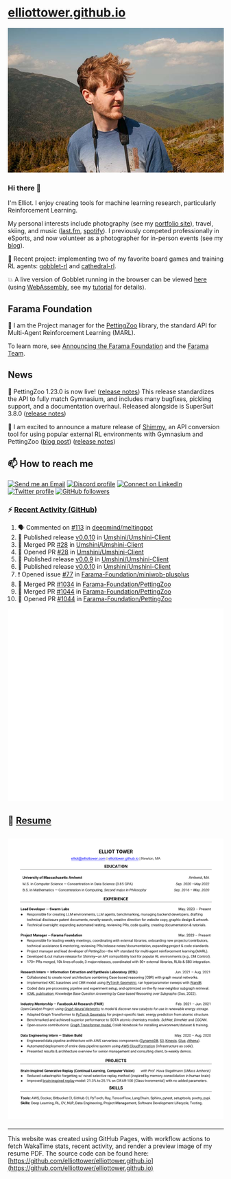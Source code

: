 # [elliottower.github.io](https://github.com/elliottower/elliottower.github.io)

[![A wild Elliot on Mt Washington](https://raw.githubusercontent.com/elliottower/elliottower.github.io/main/src/jpg/DSCF7539-600px.jpg?raw=true)](https://raw.githubusercontent.com/elliottower/elliottower.github.io/main/src/jpg/DSCF7539.jpg?raw=true)

### Hi there 👋

I'm Elliot. I enjoy creating tools for machine learning research, particularly Reinforcement Learning.

My personal interests include photography (see my [portfolio site](https://www.elliottower.com/)), travel, skiing, and music ([last.fm](https://www.last.fm/user/ajsdlfkwer), [spotify](https://open.spotify.com/user/12132818380)). I previously competed professionally in eSports, and now volunteer as a photographer for in-person events (see my [blog](https://www.elliottower.com/stories/?category=events)).

🤖 Recent project: implementing two of my favorite board games and training RL agents: [gobblet-rl](https://github.com/elliottower/gobblet-rl) and [cathedral-rl](https://github.com/elliottower/cathedral-rl). 

💥 A live version of Gobblet running in the browser can be viewed [here](https://elliottower.github.io/gobblet-rl/) (using [WebAssembly](https://webassembly.org/), see my [tutorial](https://github.com/elliottower/gobblet-rl/blob/main/tutorials/WebAssembly/web_assembly.md) for details).

## Farama Foundation

🚀 I am the Project manager for the [PettingZoo](https://github.com/Farama-Foundation/PettingZoo) library, the standard API for Multi-Agent Reinforcement Learning (MARL). 

To learn more, see [Announcing the Farama Foundation](https://farama.org/Announcing-The-Farama-Foundation) and the [Farama Team](https://farama.org/team).

## News

🎉 PettingZoo 1.23.0 is now live! ([release notes](https://github.com/Farama-Foundation/PettingZoo/releases/tag/1.23.0)) This release standardizes the API to fully match Gymnasium, and includes many bugfixes, pickling support, and a documentation overhaul. Released alongside is SuperSuit 3.8.0 ([release notes](https://github.com/Farama-Foundation/SuperSuit/releases/tag/3.8.0)) 

<!-- ![GitHub Release Date](https://img.shields.io/github/release-date/Farama-Foundation/PettingZoo) -->

🎉 I am excited to announce a mature release of [Shimmy](https://github.com/Farama-Foundation/Shimmy), an API conversion tool for using popular external RL environments with Gymnasium and PettingZoo ([blog post](https://farama.org/Announcing-Shimmy)) ([release notes](https://github.com/Farama-Foundation/Shimmy/releases/tag/v1.0.0)) 

## 📫 How to reach me

 [![Send me an Email](https://img.shields.io/badge/email-elliot%40elliottower.com-blue)](mailto:elliot@elliottower.com)
 [![Discord profile](https://img.shields.io/badge/Discord-7289DA?style=flat&logo=discord&logoColor=white)](https://discord.com/users/83091537923145728)
 [![Connect on LinkedIn](https://img.shields.io/badge/--linkedin?label=LinkedIn&logo=LinkedIn&style=social)](https://www.linkedin.com/in/elliot-tower)
 [![Twitter profile](https://img.shields.io/twitter/follow/elliottower?style=social)](https://twitter.com/ElliotTower/)
 [![GitHub followers](https://img.shields.io/github/followers/elliottower?style=social)](https://github.com/elliottower/)

### ⚡ [Recent Activity (GitHub)](https://github.com/elliottower)

<!--START_SECTION:activity-->
1. 🗣 Commented on [#113](https://github.com/deepmind/meltingpot/issues/113#issuecomment-1648367488) in [deepmind/meltingpot](https://github.com/deepmind/meltingpot)
2. 🚀 Published release [v0.0.10](https://github.com/Umshini/Umshini-Client/releases/tag/v0.0.10) in [Umshini/Umshini-Client](https://github.com/Umshini/Umshini-Client)
3. 🎉 Merged PR [#28](https://github.com/Umshini/Umshini-Client/pull/28) in [Umshini/Umshini-Client](https://github.com/Umshini/Umshini-Client)
4. 💪 Opened PR [#28](https://github.com/Umshini/Umshini-Client/pull/28) in [Umshini/Umshini-Client](https://github.com/Umshini/Umshini-Client)
5. 🚀 Published release [v0.0.9](https://github.com/Umshini/Umshini-Client/releases/tag/v0.0.9) in [Umshini/Umshini-Client](https://github.com/Umshini/Umshini-Client)
6. 🚀 Published release [v0.0.10](https://github.com/Umshini/Umshini-Client/releases/tag/v0.0.10) in [Umshini/Umshini-Client](https://github.com/Umshini/Umshini-Client)
7. ❗ Opened issue [#77](https://github.com/Farama-Foundation/miniwob-plusplus/issues/77) in [Farama-Foundation/miniwob-plusplus](https://github.com/Farama-Foundation/miniwob-plusplus)
8. 🎉 Merged PR [#1034](https://github.com/Farama-Foundation/PettingZoo/pull/1034) in [Farama-Foundation/PettingZoo](https://github.com/Farama-Foundation/PettingZoo)
9. 🎉 Merged PR [#1044](https://github.com/Farama-Foundation/PettingZoo/pull/1044) in [Farama-Foundation/PettingZoo](https://github.com/Farama-Foundation/PettingZoo)
10. 💪 Opened PR [#1044](https://github.com/Farama-Foundation/PettingZoo/pull/1044) in [Farama-Foundation/PettingZoo](https://github.com/Farama-Foundation/PettingZoo)
<!--END_SECTION:activity-->


<picture>
  <a href="https://metrics.lecoq.io/insights?user=elliottower">
   <img src="/github-metrics.svg" alt="Metrics">
  </a>
</picture>

## 📄 [Resume](https://elliottower.github.io/src/pdf/resume.pdf)

<!-- PDF-TO-MARKDOWN:START -->
![Page 1](src/png/page1.png "Page 1")
---
<!-- PDF-TO-MARKDOWN:END -->

----

This website was created using GitHub Pages, with workflow actions to fetch WakaTime stats, recent activity, and render a preview image of my resume PDF. The source code can be found here: [https://github.com/elliottower/elliottower.github.io](https://github.com/elliottower/elliottower.github.io)
